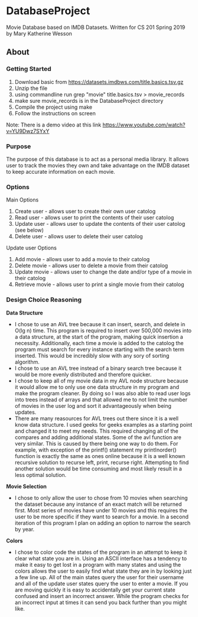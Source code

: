 # DatabaseProject
Movie Database based on IMDB Datasets. Written for CS 201 Spring 2019 by Mary Katherine Wesson

## About
### Getting Started
1. Download basic from https://datasets.imdbws.com/title.basics.tsv.gz
2. Unzip the file
3. using commandline run grep "movie" title.basics.tsv > movie_records
4. make sure movie_records is in the DatabaseProject directory
5. Compile the project using make
6. Follow the instructions on screen

Note: There is a demo video at this link https://www.youtube.com/watch?v=YU9Dwz7SYxY

### Purpose
The purpose of this database is to act as a personal media library. It allows user to track the movies they own and take advantage on the IMDB dataset to keep accurate information on each movie.

### Options

Main Options
1. Create user - allows user to create their own user catolog
2. Read user - allows user to print the contents of their user catolog
3. Update user - allows user to update the contents of their user catolog (see below)
4. Delete user - allows user to delete their user catolog

Update user Options
1. Add movie - allows user to add a movie to their catolog
2. Delete movie - allows user to delete a movie from their catolog
3. Update movie - allows user to change the date and/or type of a movie in their catolog
4. Retrieve movie - allows user to print a single movie from their catolog

### Design Choice Reasoning

**Data Structure**
- I chose to use an AVL tree because it can insert, search, and delete in O(lg n) time. This program is required to insert over 500,000 movies into a data structure, at the start of the program, making quick insertion a necessity. Additionally, each time a movie is added to the catolog the program must search for every instance starting with the search term inserted. This would be incredibly slow with any sory of sorting algorithm.
- I chose to use an AVL tree instead of a binary search tree because it would be more evenly distributed and therefore quicker.
- I chose to keep all of my movie data in my AVL node structure because it would allow me to only use one data structure in my program and make the program cleaner. By doing so I was also able to read user logs into trees instead of arrays and that allowed me to not limit the number of movies in the user log and sort it advantageously when being updates.
- There are many reasources for AVL trees out there since it is a well know data structure. I used geeks for geeks examples as a starting point and changed it to meet my needs. This required changing all of the compares and adding additional states. Some of the avl function are very similar. This is caused by there being one way to do them. For example, with exception of the printf() statement my printInorder() function is exactly the same as ones online because it is a well known recursive solution to recurse left, print, recurse right. Attempting to find another solution would be time consuming and most likely result in a less optimal solution.

**Movie Selection**
- I chose to only allow the user to chose from 10 movies when searching the dataset because any instance of an exact match will be returned first. Most series of movies have under 10 movies and this requires the user to be more specific if they want to search for a movie. In a second iteration of this program I plan on adding an option to narrow the search by year.

**Colors**
- I chose to color code the states of the program in an attempt to keep it clear what state you are in. Using an ASCII interface has a tendency to make it easy to get lost in a program with many states and using the colors allows the user to easily find what state they are in by looking just a few line up. All of the main states query the user for their username and all of the update user states query the user to enter a movie. If you are moving quickly it is easy to accidentally get your current state confused and insert an incorrect answer. While the program checks for an incorrect input at times it can send you back further than you might like.
